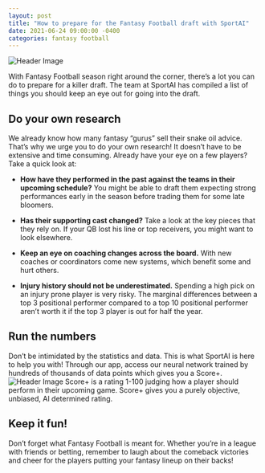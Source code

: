 ```yaml
---
layout: post
title: "How to prepare for the Fantasy Football draft with SportAI"
date: 2021-06-24 09:00:00 -0400
categories: fantasy football
---
```

![Header Image]({{site.baseurl}}/assets/images-posts/sportai-nfl-bw.png)

With Fantasy Football season right around the corner, there’s a lot you can do to prepare for a killer draft. The team at SportAI has compiled a list of things you should keep an eye out for going into the draft.

## Do your own research

We already know how many fantasy “gurus” sell their snake oil advice. That’s why we urge you to do your own research! It doesn’t have to be extensive and time consuming. Already have your eye on a few players? Take a quick look at:
-	**How have they performed in the past against the teams in their upcoming schedule?** You might be able to draft them expecting strong performances early in the season before trading them for some late bloomers.

-	**Has their supporting cast changed?** Take a look at the key pieces that they rely on. If your QB lost his line or top receivers, you might want to look elsewhere.

-	**Keep an eye on coaching changes across the board.** With new coaches or coordinators come new systems, which benefit some and hurt others.

-	**Injury history should not be underestimated.** Spending a high pick on an injury prone player is very risky. The marginal differences between a top 3 positional performer compared to a top 10 positional performer aren’t worth it if the top 3 player is out for half the year.

## Run the numbers

Don’t be intimidated by the statistics and data. This is what SportAI is here to help you with! Through our app, access our neural network trained by hundreds of thousands of data points which gives you a Score+.
![Header Image]({{site.baseurl}}/assets/images-posts/score.png)
Score+ is a rating 1-100 judging how a player should perform in their upcoming game. Score+ gives you a purely objective, unbiased, AI determined rating.

## Keep it fun!

Don’t forget what Fantasy Football is meant for. Whether you’re in a league with friends or betting, remember to laugh about the comeback victories and cheer for the players putting your fantasy lineup on their backs!
